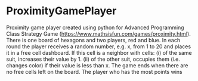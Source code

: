 # ProximityGamePlayer
Proximity game player created using python for Advanced Programming Class
Strategy Game (https://www.mathsisfun.com/games/proximity.html). 
There is one board of hexagons and two players, red and blue. In each round the player receives a random number, 
e.g. x, from 1 to 20 and places it in a free cell dashboard. If this cell is a neighbor with cells:
(i) of the same suit, increases their value by 1.
(ii) of the other suit, occupies them (i.e. changes color) if their value is less than x. 
The game ends when there are no free cells left on the board. The player who has the most points wins

